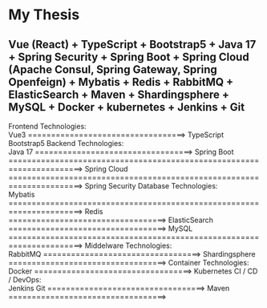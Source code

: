 # My Thesis
## Vue (React) + TypeScript + Bootstrap5 + Java 17 + Spring Security + Spring Boot + Spring Cloud (Apache Consul, Spring Gateway, Spring Openfeign) + Mybatis + Redis + RabbitMQ + ElasticSearch + Maven + Shardingsphere + MySQL + Docker + kubernetes + Jenkins + Git

Frontend Technologies: <br> 
                        Vue3              ==================================>
                        TypeScript
                        Bootstrap5
Backend Technologies: <br> 
                        Java 17           ==================================>
                        Spring Boot       ======================================================================>
                        Spring Cloud      ======================================================================>
                        Spring Security 
Database Technologies: <br> 
                        Mybatis           ======================================================================>
                        Redis             ==================================>
                        ElasticSearch     ==================================>
                        MySQL             ======================================================================>
Middelware Technologies: <br> 
                        RabbitMQ          ==================================>
                        Shardingsphere    ==================================>
Container Technologies: <br> 
                        Docker            ==================================>
                        Kubernetes
CI / CD / DevOps: <br> 
                        Jenkins
                        Git               ==================================>
                        Maven             ==================================>
